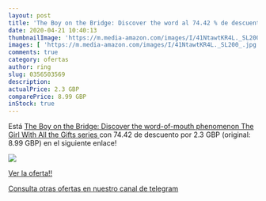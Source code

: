 ```yaml
---
layout: post
title: 'The Boy on the Bridge: Discover the word al 74.42 % de descuento'
date: 2020-04-21 10:40:13
thumbnailImage: 'https://m.media-amazon.com/images/I/41NtawtKR4L._SL200_.jpg'
images: [ 'https://m.media-amazon.com/images/I/41NtawtKR4L._SL200_.jpg' ]
comments: true
category: ofertas
author: ring
slug: 0356503569
description:
actualPrice: 2.3 GBP
comparePrice: 8.99 GBP
inStock: true
---
```


Está [The Boy on the Bridge: Discover the word-of-mouth phenomenon  The Girl With All the Gifts series ](https://www.amazon.com/dp/0356503569/?tag=redken08-20) con 74.42 de descuento por 2.3 GBP (original: 8.99 GBP) en el siguiente enlace!

[![](https://m.media-amazon.com/images/I/41NtawtKR4L._SL200_.jpg)](https://www.amazon.com/dp/0356503569/?tag=redken08-20)

[Ver la oferta!!](https://www.amazon.com/dp/0356503569/?tag=redken08-20)

[Consulta otras ofertas en nuestro canal de telegram](https://t.me/s/ofertas25)
